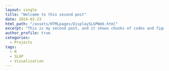 ```yaml
---
layout: single
title: "Welcome to this second post"
date: 2024-02-23
html_path: "/assets/HTMLpages/DisplaySLGPWeb.html"
excerpt: "This is my second post, and it shows chunks of codes and figures directly from a Rmarkdown file, and hopefully one animation. "
author_profile: true
categories:
  - Projects
tags:
  - R
  - SLGP
  - Visualization
---
```

